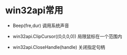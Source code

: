 # win32api常用
* Beep(fre,dur)  调用系统声音

* win32api.ClipCursor((0,0,0,0)) 局限鼠标在一个范围内

* win32api.CloseHandle(handle) 关闭指定句柄
